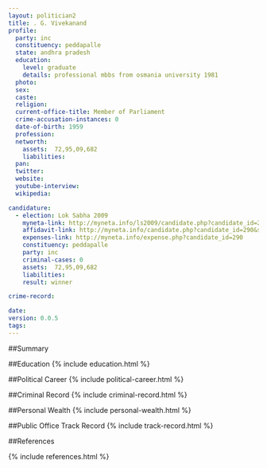 ```yaml
---
layout: politician2
title: . G. Vivekanand
profile: 
  party: inc
  constituency: peddapalle
  state: andhra pradesh
  education: 
    level: graduate
    details: professional mbbs from osmania university 1981
  photo: 
  sex: 
  caste: 
  religion: 
  current-office-title: Member of Parliament
  crime-accusation-instances: 0
  date-of-birth: 1959
  profession: 
  networth: 
    assets:  72,95,09,682
    liabilities: 
  pan: 
  twitter: 
  website: 
  youtube-interview: 
  wikipedia: 

candidature: 
  - election: Lok Sabha 2009
    myneta-link: http://myneta.info/ls2009/candidate.php?candidate_id=290
    affidavit-link: http://myneta.info/candidate.php?candidate_id=290&scan=original
    expenses-link: http://myneta.info/expense.php?candidate_id=290
    constituency: peddapalle 
    party: inc
    criminal-cases: 0
    assets:  72,95,09,682
    liabilities: 
    result: winner 

crime-record: 

date: 
version: 0.0.5
tags: 
---
```

##Summary


##Education
{% include education.html %}


##Political Career
{% include political-career.html %}


##Criminal Record
{% include criminal-record.html %}


##Personal Wealth
{% include personal-wealth.html %}


##Public Office Track Record
{% include track-record.html %}


##References


{% include references.html %}